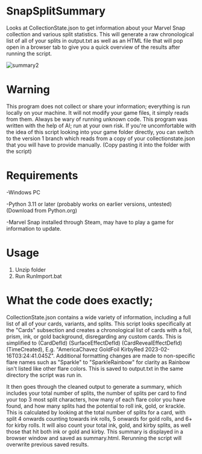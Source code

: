 # SnapSplitSummary
Looks at CollectionState.json to get information about your Marvel Snap collection and various split statistics. This will generate a raw chronological list of all of your splits in output.txt as well as an HTML file that will pop open in a browser tab to give you a quick overview of the results after running the script.

![summary2](https://github.com/Jjerot/SnapSplitSummary/assets/172853898/d28539e3-610e-475b-b077-0f5b0d9709aa)


# Warning
This program does not collect or share your information; everything is run locally on your machine. It will not modify your game files, it simply reads from them. Always be wary of running unknown code. This program was written with the help of AI; run at your own risk. If you're uncomfortable with the idea of this script looking into your game folder directly, you can switch to the version 1 branch which reads from a copy of your collectionstate.json that you will have to provide manually. (Copy pasting it into the folder with the script) 
# Requirements
-Windows PC 

-Python 3.11 or later (probably works on earlier versions, untested) (Download from Python.org)

-Marvel Snap installed through Steam, may have to play a game for information to update. 
# Usage
1. Unzip folder
2. Run RunImport.bat
# What the code does exactly;
CollectionState.json contains a wide variety of information, including a full list of all of your cards, variants, and splits. This script looks specifically at the "Cards" subsection and creates a chronological list of cards with a foil, prism, ink, or gold background, disregarding any custom cards. This is simplified to (CardDefId) (SurfaceEffectDefId) (CardRevealEffectDefId) (TimeCreated), E.g. "AmericaChavez GoldFoil KirbyRed 2023-02-16T03\:24:41.045Z". Additional formatting changes are made to non-specific flare names such as "Sparkle" to "SparkleRainbow" for clarity as Rainbow isn't listed like other flare colors. This is saved to output.txt in the same directory the script was run in.

It then goes through the cleaned output to generate a summary, which includes your total number of splits, the number of splits per card to find your top 3 most split characters, how many of each flare color you have found, and how many splits had the potential to roll ink, gold, or krackle. This is calculated by looking at the total number of splits for a card, with split 4 onwards counting towards ink rolls, 5 onwards for gold rolls, and 6+ for kirby rolls. It will also count your total ink, gold, and kirby splits, as well those that hit both ink or gold and kirby. This summary is displayed in a browser window and saved as summary.html. Rerunning the script will overwrite previous saved results.

